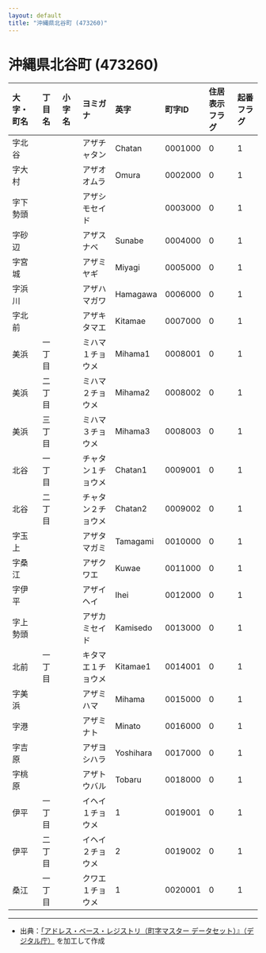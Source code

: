 ```yaml
---
layout: default
title: "沖縄県北谷町 (473260)"
---
```


# 沖縄県北谷町 (473260)

| 大字・町名 | 丁目名 | 小字名 | ヨミガナ | 英字 | 町字ID | 住居表示フラグ | 起番フラグ |
|:---|:---|:---|:---|:---|:---|:---|:---|
| 字北谷 |  |  | アザチャタン | Chatan | 0001000 | 0 | 1 |
| 字大村 |  |  | アザオオムラ | Omura | 0002000 | 0 | 1 |
| 字下勢頭 |  |  | アザシモセイド |  | 0003000 | 0 | 1 |
| 字砂辺 |  |  | アザスナベ | Sunabe | 0004000 | 0 | 1 |
| 字宮城 |  |  | アザミヤギ | Miyagi | 0005000 | 0 | 1 |
| 字浜川 |  |  | アザハマガワ | Hamagawa | 0006000 | 0 | 1 |
| 字北前 |  |  | アザキタマエ | Kitamae | 0007000 | 0 | 1 |
| 美浜 | 一丁目 |  | ミハマ１チョウメ | Mihama1 | 0008001 | 0 | 1 |
| 美浜 | 二丁目 |  | ミハマ２チョウメ | Mihama2 | 0008002 | 0 | 1 |
| 美浜 | 三丁目 |  | ミハマ３チョウメ | Mihama3 | 0008003 | 0 | 1 |
| 北谷 | 一丁目 |  | チャタン１チョウメ | Chatan1 | 0009001 | 0 | 1 |
| 北谷 | 二丁目 |  | チャタン２チョウメ | Chatan2 | 0009002 | 0 | 1 |
| 字玉上 |  |  | アザタマガミ | Tamagami | 0010000 | 0 | 1 |
| 字桑江 |  |  | アザクワエ | Kuwae | 0011000 | 0 | 1 |
| 字伊平 |  |  | アザイヘイ | Ihei | 0012000 | 0 | 1 |
| 字上勢頭 |  |  | アザカミセイド | Kamisedo | 0013000 | 0 | 1 |
| 北前 | 一丁目 |  | キタマエ１チョウメ | Kitamae1 | 0014001 | 0 | 1 |
| 字美浜 |  |  | アザミハマ | Mihama | 0015000 | 0 | 1 |
| 字港 |  |  | アザミナト | Minato | 0016000 | 0 | 1 |
| 字吉原 |  |  | アザヨシハラ | Yoshihara | 0017000 | 0 | 1 |
| 字桃原 |  |  | アザトウバル | Tobaru | 0018000 | 0 | 1 |
| 伊平 | 一丁目 |  | イヘイ１チョウメ | 1 | 0019001 | 0 | 1 |
| 伊平 | 二丁目 |  | イヘイ２チョウメ | 2 | 0019002 | 0 | 1 |
| 桑江 | 一丁目 |  | クワエ１チョウメ | 1 | 0020001 | 0 | 1 |

---

- 出典：[「アドレス・ベース・レジストリ（町字マスター データセット）』（デジタル庁）](https://www.digital.go.jp/policies/base_registry_address/) を加工して作成